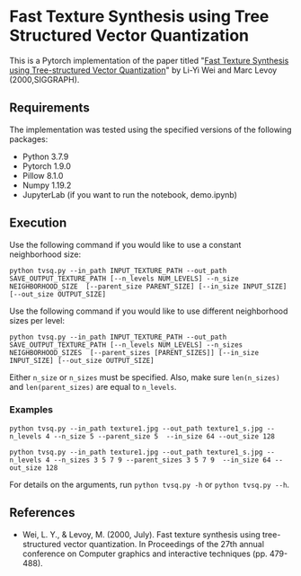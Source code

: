# Fast Texture Synthesis using Tree Structured Vector Quantization
This is a Pytorch implementation of the paper titled "[Fast Texture Synthesis using Tree-structured Vector Quantization][tvsq]" by Li-Yi Wei and Marc Levoy (2000,SIGGRAPH).

## Requirements
The implementation was tested using the specified versions of the following packages: 
* Python 3.7.9
* Pytorch 1.9.0
* Pillow 8.1.0
* Numpy 1.19.2
* JupyterLab (if you want to run the notebook, demo.ipynb)

## Execution
Use the following command if you would like to use a constant neighborhood size:
````
python tvsq.py --in_path INPUT_TEXTURE_PATH --out_path SAVE_OUTPUT_TEXTURE_PATH [--n_levels NUM_LEVELS] --n_size NEIGHBORHOOD_SIZE  [--parent_size PARENT_SIZE] [--in_size INPUT_SIZE] [--out_size OUTPUT_SIZE]
````

Use the following command if you would like to use different neighborhood sizes per level:
````
python tvsq.py --in_path INPUT_TEXTURE_PATH --out_path SAVE_OUTPUT_TEXTURE_PATH [--n_levels NUM_LEVELS] --n_sizes NEIGHBORHOOD_SIZES  [--parent_sizes [PARENT_SIZES]] [--in_size INPUT_SIZE] [--out_size OUTPUT_SIZE]
````

Either `n_size` or `n_sizes` must be specified. Also, make sure `len(n_sizes)` and `len(parent_sizes)` are equal to `n_levels`.

### Examples
````
python tvsq.py --in_path texture1.jpg --out_path texture1_s.jpg --n_levels 4 --n_size 5 --parent_size 5  --in_size 64 --out_size 128
````
````
python tvsq.py --in_path texture1.jpg --out_path texture1_s.jpg --n_levels 4 --n_sizes 3 5 7 9 --parent_sizes 3 5 7 9  --in_size 64 --out_size 128
````

For details on the arguments, run `python tvsq.py -h` or `python tvsq.py --h`. 

## References
* Wei, L. Y., & Levoy, M. (2000, July). Fast texture synthesis using tree-structured vector quantization. In Proceedings of the 27th annual conference on Computer graphics and interactive techniques (pp. 479-488).

[tvsq]: https://graphics.stanford.edu/papers/texture-synthesis-sig00/texture.pdf